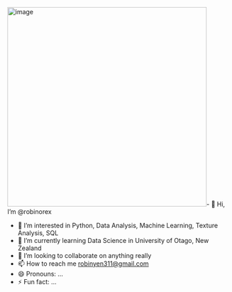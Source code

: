 <img width="449" alt="image" src="https://github.com/robinorex/robinorex/assets/168895065/d21d2e70-d5d7-4911-b0de-750bacedd4ba">- 👋 Hi, I’m @robinorex
- 👀 I’m interested in Python, Data Analysis, Machine Learning, Texture Analysis, SQL
- 🌱 I’m currently learning Data Science in University of Otago, New Zealand
- 💞️ I’m looking to collaborate on anything really
- 📫 How to reach me robinyen311@gmail.com
- 😄 Pronouns: ...
- ⚡ Fun fact: ...

<!---
robinorex/robinorex is a ✨ special ✨ repository because its `README.md` (this file) appears on your GitHub profile.
You can click the Preview link to take a look at your changes.
--->
